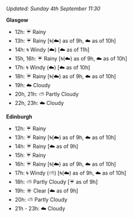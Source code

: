*Updated: Sunday 4th September 11:30*

**Glasgow**

* 12h: :umbrella: Rainy
* 13h: :umbrella: Rainy [:cyclone:(:cloud:) as of 9h, :cloud: as of 10h]
* 14h: :cyclone: Windy (:cloud:) [:cloud: as of 11h]
* 15h, 16h: :umbrella: Rainy [:cyclone:(:cloud:) as of 9h, :cloud: as of 10h]
* 17h: :cyclone: Windy (:cloud:) [:cloud: as of 10h]
* 18h: :umbrella: Rainy [:cyclone:(:cloud:) as of 9h, :cloud: as of 10h]
* 19h: :cloud: Cloudy
* 20h, 21h: :partly_sunny: Partly Cloudy
* 22h, 23h: :cloud: Cloudy

**Edinburgh**

* 12h: :umbrella: Rainy
* 13h: :umbrella: Rainy [:cyclone:(:cloud:) as of 9h, :cloud: as of 10h]
* 14h: :umbrella: Rainy [:cloud: as of 9h]
* 15h: :umbrella: Rainy
* 16h: :umbrella: Rainy [:cyclone:(:cloud:) as of 9h, :cloud: as of 10h]
* 17h: :cyclone: Windy (:partly_sunny:) [:cyclone:(:cloud:) as of 9h, :cloud: as of 10h]
* 18h: :partly_sunny: Partly Cloudy [:umbrella: as of 9h]
* 19h: :sunny: Clear [:cloud: as of 9h]
* 20h: :partly_sunny: Partly Cloudy
* 21h - 23h: :cloud: Cloudy
